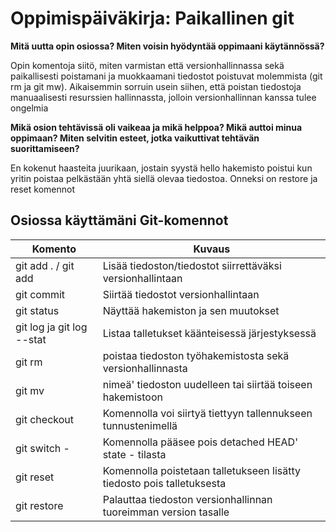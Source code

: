 # Oppimispäiväkirja: Paikallinen git

__Mitä uutta opin osiossa? Miten voisin hyödyntää oppimaani käytännössä?__

Opin komentoja siitö, miten varmistan että versionhallinnassa sekä paikallisesti poistamani ja muokkaamani tiedostot poistuvat molemmista (git rm ja git mw). Aikaisemmin sorruin usein siihen, että poistan tiedostoja manuaalisesti resurssien hallinnassta, jolloin versionhallinnan kanssa tulee ongelmia




__Mikä osion tehtävissä oli vaikeaa ja mikä helppoa? Mikä auttoi minua oppimaan? Miten selvitin esteet, jotka vaikuttivat tehtävän suorittamiseen?__

En kokenut haasteita juurikaan, jostain syystä hello hakemisto poistui kun yritin poistaa pelkästään yhtä siellä olevaa tiedostoa. Onneksi on restore ja reset komennot

## Osiossa käyttämäni Git-komennot

| Komento | Kuvaus |
| --------| ------ |
| git add . / git add <tiedosto> | Lisää tiedoston/tiedostot siirrettäväksi versionhallintaan|
| git commit | Siirtää tiedostot versionhallintaan |
| git status | Näyttää hakemiston ja sen muutokset|
| git log ja git log --stat| Listaa talletukset käänteisessä järjestyksessä|
| git rm <tiedosto> | poistaa tiedoston työhakemistosta sekä versionhallinnasta|
| git mv <tiedosto> | nimeä' tiedoston uudelleen tai siirtää toiseen hakemistoon|
| git checkout | Komennolla voi siirtyä tiettyyn tallennukseen tunnustenimellä|
| git switch - | Komennolla pääsee pois detached HEAD' state  - tilasta |
| git reset | Komennolla poistetaan talletukseen lisätty tiedosto pois talletuksesta |
| git restore | Palauttaa tiedoston versionhallinnan tuoreimman version tasalle|